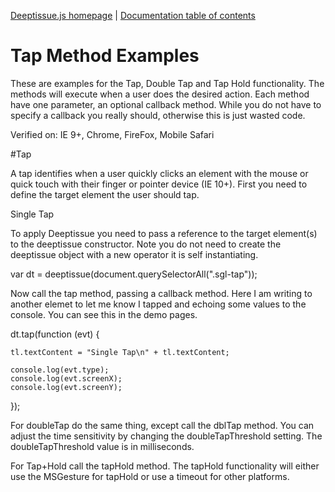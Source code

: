 [Deeptissue.js homepage](http://deeptissuejs.com/) | [Documentation
table of contents](README.md)

# Tap Method Examples
These are examples for the Tap, Double Tap and Tap Hold functionality. 
The methods will execute when a user does the desired action. Each method 
have one parameter, an optional callback method. While you do not have
to specify a callback you really should, otherwise this is just wasted code.

Verified on: IE 9+, Chrome, FireFox, Mobile Safari

#Tap

A tap identifies when a user quickly clicks an element with the mouse or quick touch
with their finger or pointer device (IE 10+). First you need to define the target 
element the user should tap.

<section class="touch-area sgl-tap">Single Tap</section>

To apply Deeptissue you need to pass a reference to the target element(s) to the
deeptissue constructor. Note you do not need to create the deeptissue object with
a new operator it is self instantiating. 

var dt = deeptissue(document.querySelectorAll(".sgl-tap"));

Now call the tap method, passing a callback method. Here I am writing to another
elemet to let me know I tapped and echoing some values to the console. You can 
see this in the demo pages.

dt.tap(function (evt) {

    tl.textContent = "Single Tap\n" + tl.textContent;

    console.log(evt.type);
    console.log(evt.screenX);
    console.log(evt.screenY);

});

For doubleTap do the same thing, except call the dblTap method. You can adjust the
time sensitivity by changing the doubleTapThreshold setting. The doubleTapThreshold
value is in milliseconds.

For Tap+Hold call the tapHold method. The tapHold functionality will either
use the MSGesture for tapHold or use a timeout for other platforms.